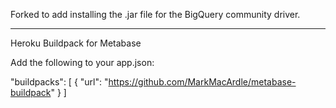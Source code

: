 Forked to add installing the .jar file for the BigQuery community driver.

-----------------

Heroku Buildpack for Metabase

Add the following to your app.json:

"buildpacks": [
  {
    "url": "https://github.com/MarkMacArdle/metabase-buildpack"
  }
]